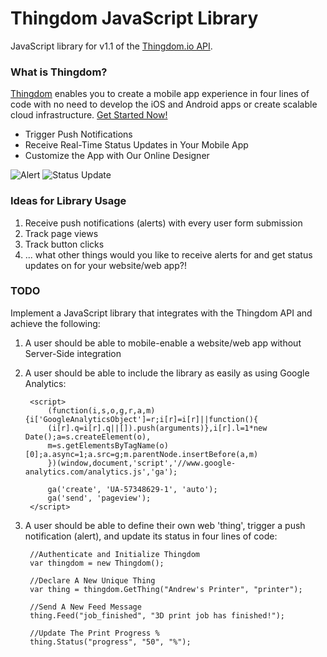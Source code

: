 Thingdom JavaScript Library
===========

JavaScript library for v1.1 of the [Thingdom.io API](https://api.thingdom.io/1.1).

### What is Thingdom?

[Thingdom](https://thingdom.io) enables you to create a mobile app experience in four lines of code with no need to develop the iOS and Android apps or create scalable cloud infrastructure.  [Get Started Now!](https://thingdom.io/sign-up)

* Trigger Push Notifications
* Receive Real-Time Status Updates in Your Mobile App
* Customize the App with Our Online Designer

<p align="left">

<img src="http://thingdom.io/images/push_notification.png?raw=true" alt="Alert"/>

<img src="http://thingdom.io/images/profile.png?raw=true" alt="Status Update"/>

</p>

### Ideas for Library Usage

1. Receive push notifications (alerts) with every user form submission
2. Track page views
3. Track button clicks
4. ... what other things would you like to receive alerts for and get status updates on for your website/web app?!

### TODO

Implement a JavaScript library that integrates with the Thingdom API and achieve the following:

1. A user should be able to mobile-enable a website/web app without Server-Side integration
2. A user should be able to include the library as easily as using Google Analytics:


        <script> 
            (function(i,s,o,g,r,a,m){i['GoogleAnalyticsObject']=r;i[r]=i[r]||function(){ 
            (i[r].q=i[r].q||[]).push(arguments)},i[r].l=1*new Date();a=s.createElement(o), 
            m=s.getElementsByTagName(o)[0];a.async=1;a.src=g;m.parentNode.insertBefore(a,m) 
            })(window,document,'script','//www.google-analytics.com/analytics.js','ga'); 
    
            ga('create', 'UA-57348629-1', 'auto'); 
            ga('send', 'pageview'); 
        </script>


3. A user should be able to define their own web 'thing', trigger a push notification (alert), and update its status in four lines of code:


        //Authenticate and Initialize Thingdom
        var thingdom = new Thingdom();

        //Declare A New Unique Thing
        var thing = thingdom.GetThing("Andrew's Printer", "printer");

        //Send A New Feed Message
        thing.Feed("job_finished", "3D print job has finished!");

        //Update The Print Progress %
        thing.Status("progress", "50", "%");
